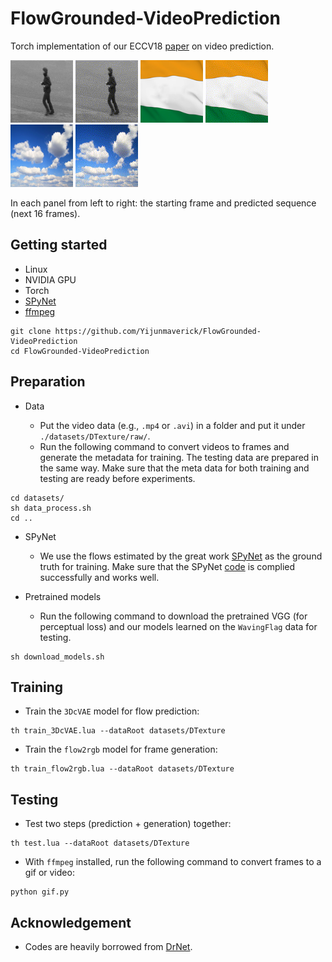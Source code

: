 # FlowGrounded-VideoPrediction
Torch implementation of our ECCV18 [paper](https://arxiv.org/pdf/1807.09755.pdf) on video prediction.

<p>
    <img src='examples/walk0.png' width=100 />
    <img src='examples/walk_pred16.gif' width=100 />
    <img src='examples/flag0.png' width=100 />
    <img src='examples/flag_pred16.gif' width=100 />
    <img src='examples/cloud0.png' width=100 />
    <img src='examples/cloud_pred16.gif' width=100 />
</p>

In each panel from left to right: the starting frame and predicted sequence (next 16 frames).

## Getting started

- Linux
- NVIDIA GPU
- Torch 
- [SPyNet](https://github.com/anuragranj/end2end-spynet)
- [ffmpeg](https://www.ffmpeg.org/)

```
git clone https://github.com/Yijunmaverick/FlowGrounded-VideoPrediction
cd FlowGrounded-VideoPrediction
```

## Preparation

- Data

  - Put the video data (e.g., `.mp4` or `.avi`) in a folder and put it under `./datasets/DTexture/raw/`.
  - Run the following command to convert videos to frames and generate the metadata for training. The testing data are prepared in the same way. Make sure that the meta data for both training and testing are ready before experiments.

```
cd datasets/
sh data_process.sh
cd ..
```

- SPyNet

  - We use the flows estimated by the great work [SPyNet]() as the ground truth for training. Make sure that the SPyNet [code](https://github.com/anuragranj/end2end-spynet) is complied successfully and works well.

- Pretrained models

  - Run the following command to download the pretrained VGG (for perceptual loss) and our models learned on the `WavingFlag` data for testing.

```
sh download_models.sh
```

## Training

  - Train the `3DcVAE` model for flow prediction:

```
th train_3DcVAE.lua --dataRoot datasets/DTexture
```
  - Train the `flow2rgb` model for frame generation:

```
th train_flow2rgb.lua --dataRoot datasets/DTexture
```

## Testing

  - Test two steps (prediction + generation) together:

```
th test.lua --dataRoot datasets/DTexture
```
  - With `ffmpeg` installed, run the following command to convert frames to a gif or video:

```
python gif.py
```


## Acknowledgement

- Codes are heavily borrowed from [DrNet](https://github.com/edenton/drnet).
